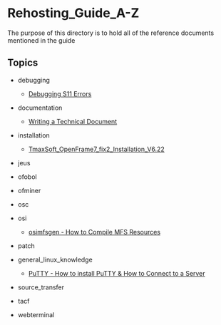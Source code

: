 # Rehosting_Guide_A-Z
The purpose of this directory is to hold all of the reference documents mentioned in the guide


## Topics

- debugging

	- [Debugging S11 Errors](./debugging/Debugging.md "Debugging S11 Errors")

- documentation

	- [Writing a Technical Document](./Writing_a_Technical_Document.md "Tips on writing a formal technical document")

- installation 

	- [TmaxSoft_OpenFrame7_fix2_Installation_V6.22](./TmaxSoft_OpenFrame7_fix2_Installation_V6.22.md "Installation Guide")

- jeus
- ofobol
- ofminer
- osc
- osi

	- [osimfsgen - How to Compile MFS Resources](./osi/osimfsgen/How_to_compile_MFS_resources.md "How to Compile MFS Resources")

- patch
- general_linux_knowledge

	- [PuTTY - How to install PuTTY & How to Connect to a Server](./general_linux_knowledge/PuTTY/Connecting_To_A_Server_With_Putty.md "Install and Connect to Server")

- source_transfer
- tacf
- webterminal
